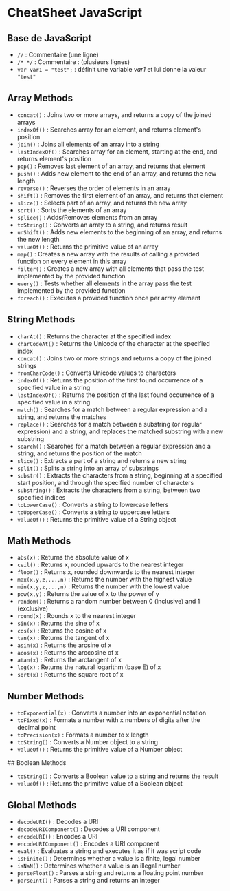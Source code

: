 # CheatSheet JavaScript

## Base de JavaScript
- `//` : Commentaire (une ligne)
- `/* */` : Commentaire : (plusieurs lignes)
- `var var1 = "test";` : définit une variable _var1_ et lui donne la valeur `"test"`

## Array Methods
- `concat()` : Joins two or more arrays, and returns a copy of the joined arrays
- `indexOf()` : Searches array for an element, and returns element's position
- `join()` : Joins all elements of an array into a string
- `lastIndexOf()` : Searches array for an element, starting at the end, and returns element's position
- `pop()` : Removes last element of an array, and returns that element
- `push()` : Adds new element to the end of an array, and returns the new length
- `reverse()` : Reverses the order of elements in an array
- `shift()` : Removes the first element of an array, and returns that element
- `slice()` : Selects part of an array, and returns the new array
- `sort()` : Sorts the elements of an array
- `splice()` : Adds/Removes elements from an array
- `toString()` : Converts an array to a string, and returns result
- `unShift()` : Adds new elements to the beginning of an array, and returns the new length
- `valueOf()` : Returns the primitive value of an array
- `map()` : Creates a new array with the results of calling a provided function on every element in this array
- `filter()` : Creates a new array with all elements that pass the test implemented by the provided function
- `every()` : Tests whether all elements in the array pass the test implemented by the provided function
- `foreach()` : Executes a provided function once per array element

## String Methods
- `charAt()` : Returns the character at the specified index
- `charCodeAt()` : Returns the Unicode of the character at the specified index
- `concat()` : Joins two or more strings and returns a copy of the joined strings
- `fromCharCode()` : Converts Unicode values to characters
- `indexOf()` : Returns the position of the first found occurrence of a specified value in a string
- `lastIndexOf()` : Returns the position of the last found occurrence of a specified value in a string
- `match()` : Searches for a match between a regular expression and a string, and returns the matches
- `replace()` : Searches for a match between a substring (or regular expression) and a string, and replaces the matched substring with a new substring
- `search()` : Searches for a match between a regular expression and a string, and returns the position of the match
- `slice()` : Extracts a part of a string and returns a new string
- `split()` : Splits a string into an array of substrings
- `substr()` : Extracts the characters from a string, beginning at a specified start position, and through the specified number of characters
- `substring()` : Extracts the characters from a string, between two specified indices
- `toLowerCase()` : Converts a string to lowercase letters
- `toUpperCase()` : Converts a string to uppercase letters
- `valueOf()` : Returns the primitive value of a String object

## Math Methods
- `abs(x)` : Returns the absolute value of x
- `ceil()` : Returns x, rounded upwards to the nearest integer
- `floor()` : Returns x, rounded downwards to the nearest integer
- `max(x,y,z,...,n)` : Returns the number with the highest value
- `min(x,y,z,...,n)` : Returns the number with the lowest value
- `pow(x,y)` : Returns the value of x to the power of y
- `random()` : Returns a random number between 0 (inclusive) and 1 (exclusive)
- `round(x)` : Rounds x to the nearest integer
- `sin(x)` : Returns the sine of x
- `cos(x)` : Returns the cosine of x
- `tan(x)` : Returns the tangent of x
- `asin(x)` : Returns the arcsine of x
- `acos(x)` : Returns the arccosine of x
- `atan(x)` : Returns the arctangent of x
- `log(x)` : Returns the natural logarithm (base E) of x
- `sqrt(x)` : Returns the square root of x

## Number Methods
- `toExponential(x)` : Converts a number into an exponential notation
- `toFixed(x)` : Formats a number with x numbers of digits after the decimal point
- `toPrecision(x)` : Formats a number to x length
- `toString()` : Converts a Number object to a string
- `valueOf()` : Returns the primitive value of a Number object

## Boolean Methods
- `toString()` : Converts a Boolean value to a string and returns the result
- `valueOf()` : Returns the primitive value of a Boolean object

## Global Methods
- `decodeURI()` : Decodes a URI
- `decodeURIComponent()` : Decodes a URI component
- `encodeURI()` : Encodes a URI
- `encodeURIComponent()` : Encodes a URI component
- `eval()` : Evaluates a string and executes it as if it was script code
- `isFinite()` : Determines whether a value is a finite, legal number
- `isNaN()` : Determines whether a value is an illegal number
- `parseFloat()` : Parses a string and returns a floating point number
- `parseInt()` : Parses a string and returns an integer
